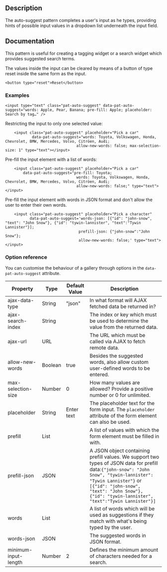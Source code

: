 ## Description

The auto-suggest pattern completes a user's input as he types, providing hints of possible input values in a dropdown list underneath the input field.

## Documentation

This pattern is useful for creating a tagging widget or a search widget which provides suggested search terms.

The values inside the input can be cleared by means of a button of type reset inside the same form as the input.

    <button type="reset">Reset</button>

### Examples

    <input type="text" class="pat-auto-suggest" data-pat-auto-suggest="words: Apple, Pear, Banana; pre-fill: Apple; placeholder: Search by tag…" />

Restricting the input to only one selected value:

        <input class="pat-auto-suggest" placeholder="Pick a car"
                data-pat-auto-suggest="words: Toyota, Volkswagen, Honda, Chevrolet, BMW, Mercedes, Volvo, Citröen, Audi;
                                    allow-new-words: false; max-selection-size: 1" type="text"></input>

Pre-fill the input element with a list of words:

        <input class="pat-auto-suggest" placeholder="Pick a car"
            data-pat-auto-suggest="pre-fill: Toyota;
                                    words: Toyota, Volkswagen, Honda, Chevrolet, BMW, Mercedes, Volvo, Citröen, Audi;
                                    allow-new-words: false;" type="text"></input>

Pre-fill the input element with words in JSON format and don't allow the user to enter their own words.

        <input class="pat-auto-suggest" placeholder="Pick a character"
               data-pat-auto-suggest='words-json: [{"id": "john-snow", "text": "John Snow"}, {"id": "tywin-lannister", "text":"Tywin Lannister"}];
                                     prefill-json: {"john-snow":"John Snow"};
                                     allow-new-words: false;' type="text"></input>

### Option reference

You can customise the behaviour of a gallery through options in the `data-pat-auto-suggest` attribute.

| Property             | Type    | Default Value | Description                                                                                                                                                                                                                                                         |
| -------------------- | ------- | ------------- | ------------------------------------------------------------------------------------------------------------------------------------------------------------------------------------------------------------------------------------------------------------------- |
| ajax-data-type       | String  | "json"        | In what format will AJAX fetched data be returned in?                                                                                                                                                                                                               |
| ajax-search-index    | String  |               | The index or key which must be used to determine the value from the returned data.                                                                                                                                                                                  |
| ajax-url             | URL     |               | The URL which must be called via AJAX to fetch remote data.                                                                                                                                                                                                         |
| allow-new-words      | Boolean | true          | Besides the suggested words, also allow custom user-defined words to be entered.                                                                                                                                                                                    |
| max-selection-size   | Number  | 0             | How many values are allowed? Provide a positive number or 0 for unlimited.                                                                                                                                                                                          |
| placeholder          | String  | Enter text    | The placeholder text for the form input. The `placeholder` attribute of the form element can also be used.                                                                                                                                                          |
| prefill              | List    |               | A list of values with which the form element must be filled in with.                                                                                                                                                                                                |
| prefill-json         | JSON    |               | A JSON object containing prefill values. We support two types of JSON data for prefill data:`{"john-snow": "John Snow", "tywin-lannister": "Tywin Lannister"}` or `[{"id": "john-snow", "text": "John Snow"}, {"id": "tywin-lannister", "text":"Tywin Lannister"}]` |
| words                | List    |               | A list of words which will be used as suggestions if they match with what's being typed by the user.                                                                                                                                                                |
| words-json           | JSON    |               | The suggested words in JSON format.                                                                                                                                                                                                                                 |
| minimum-input-length | Number  | 2             | Defines the minimum amount of characters needed for a search.                                                                                                                                                                                                       |
